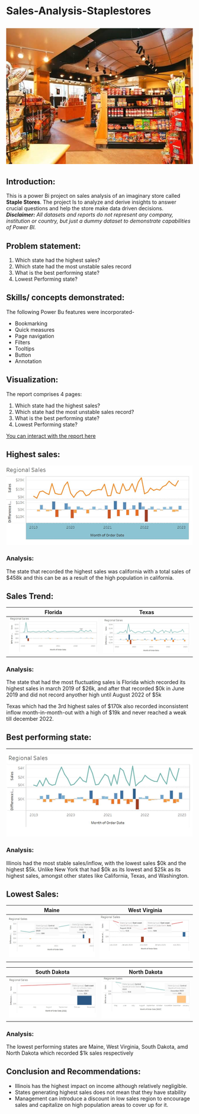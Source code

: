 # Sales-Analysis-Staplestores

![](intro.image.jpeg)
---

## Introduction:

This is a power Bi project on sales analysis of an imaginary store called **Staple Stores**. The project Is to analyze and derive insights to answer crucial questions and help the store make data driven decisions.
**_Disclaimer:_** _All datasets and reports do not represent any company, institution or country, but just a dummy dataset to demonstrate capabilities of Power BI._

## Problem statement:

1. Which state had the highest sales?
2. Which state had the most unstable sales record 
3. What is the best performing state?
4. Lowest Performing state?

## Skills/ concepts demonstrated:
The following Power Bu features were incorporated-
- Bookmarking
- Quick measures
- Page navigation
- Filters 
- Tooltips 
- Button
- Annotation

## Visualization:

The report comprises 4 pages:
1. Which state had the highest sales?
2. Which state had the most unstable sales record?
3. What is the best performing state?
4. Lowest Performing state?

[You can interact with the report here](https://public.tableau.com/app/profile/ihekweme.ruby/viz/Salesdashboard_16505394663940/SalesDashboard)

## Highest sales:

![](problem1.JPG)

### Analysis:

The state that recorded the highest sales was california with a total sales of $458k and this can be as a result of the high population in california. 

## Sales Trend:

Florida                |        Texas
:---------------------:| :-----------------------:
![](problemx.JPG)      |      ![](problem2i.JPG)

### Analysis:

The state that had the most fluctuating sales is Florida which recorded its highest sales in march 2019 of $26k, and after that recorded $0k in June 2019 and did not record anyother high until August 2022 of $5k

Texas which had the 3rd highest sales of $170k also recorded inconsistent inflow month-in-month-out with a high of $19k and never reached a weak till december 2022.


## Best performing state:
---

![](problem3.JPG)

### Analysis:

Illinois had the most stable sales/inflow, with the lowest sales $0k and the highest $5k. Unlike New York that had $0k as its lowest and $25k as its highest sales, amongst other states like California, Texas, and Washington.


## Lowest Sales:

Maine                     |            West Virginia
:-----------------------: | :---------------------------:
![](problem4.JPG)         |      ![](problem4i.JPG)

South Dakota              |            North Dakota
:------------------------:| :---------------------------:
![](problem4ii.JPG)       |      ![](problem4iii.JPG)

### Analysis:

The lowest performing states are Maine, West Virginia, South Dakota, amd North Dakota which recorded $1k sales respectively


## Conclusion and Recommendations:

- Illinois has the highest impact on income although relatively negligible.
- States generating highest sales does not mean that they have stability 
- Management can introduce a discount in low sales region to encourage sales and capitalize on high population areas to cover up for it. 






